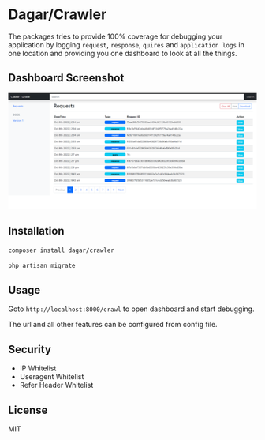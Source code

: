 # Dagar/Crawler

The packages tries to provide 100% coverage for debugging your application by logging `request`, `response`, `quires` and `application logs` in one location and providing you one dashboard to look at all the things.

## Dashboard Screenshot
![Dashboard Info](./assets/dashboard.png)

## Installation

```bash
composer install dagar/crawler
```

```bash
php artisan migrate
```

## Usage 

Goto `http://localhost:8000/crawl` to open dashboard and start debugging. 

The url and all other features can be configured from config file.

## Security

- IP Whitelist
- Useragent Whitelist
- Refer Header Whitelist

## License
MIT
